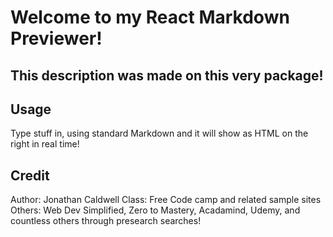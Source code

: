 # Welcome to my React Markdown Previewer!

## This description was made on this very package!

## Usage
Type stuff in, using standard Markdown and it will show as HTML on the right in real time!

## Credit
Author: Jonathan Caldwell
Class: Free Code camp and related sample sites
Others: Web Dev Simplified, Zero to Mastery, Acadamind, Udemy, and countless others through presearch searches!
